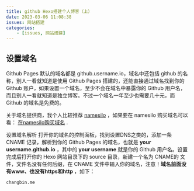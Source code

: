 ```yaml
---
title: github Hexo搭建个人博客（上）
date: 2023-03-06 11:08:38
issues: 网站搭建
categories: 
	- [issues, 网站搭建]
---
```


## 设置域名

Github Pages 默认的域名都是 github.username.io，域名中还包括 github 的名称，别人一看就知道是使用 Github Pages 搭建的，还能直接通过域名找到你的 Github 账户，如果设置一个域名，至少不会在域名中暴露你的 Github 用户名，而且别人一看就知道是独立博客。不过一个域名一年至少也需要几十元，而 Github 的域名是免费的。

关于域名提供商，我个人比较推荐 [namesilo](httpss://www.namesilo.com/) ，如果要在 namesilo 购买域名可以看： [在namesilo购买域名](https://www.misterma.com/archives/200/) .

设置域名解析 打开你的域名的控制面板，找到设置DNS之类的，添加一条 CNAME 记录，解析到你的 Github Pages 的域名，也就是 **your username.github.io** ，其中的 **your username** 就是你的 Github 用户名。设置完成后打开你的 Hexo 网站目录下的 source 目录，新建一个名为 CNAME的 文件，文件名没有任何后缀，在 CNAME 文件中输入你的域名，注意！**域名前面没有www、也没有https和http** ，如下：

```
changbin.me
```

